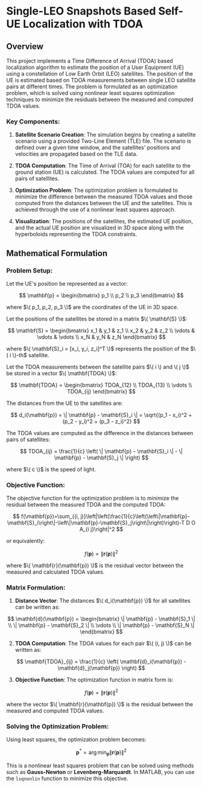# Single-LEO Snapshots Based Self-UE Localization with TDOA

## Overview

This project implements a Time Difference of Arrival (TDOA) based localization algorithm to estimate the position of a User Equipment (UE) using a constellation of Low Earth Orbit (LEO) satellites. The position of the UE is estimated based on TDOA measurements between single LEO satellite pairs at different times. The problem is formulated as an optimization problem, which is solved using nonlinear least squares optimization techniques to minimize the residuals between the measured and computed TDOA values.

### Key Components:

1. **Satellite Scenario Creation**: The simulation begins by creating a satellite scenario using a provided Two-Line Element (TLE) file. The scenario is defined over a given time window, and the satellites' positions and velocities are propagated based on the TLE data.

2. **TDOA Computation**: The Time of Arrival (TOA) for each satellite to the ground station (UE) is calculated. The TDOA values are computed for all pairs of satellites.

3. **Optimization Problem**: The optimization problem is formulated to minimize the difference between the measured TDOA values and those computed from the distances between the UE and the satellites. This is achieved through the use of a nonlinear least squares approach.

4. **Visualization**: The positions of the satellites, the estimated UE position, and the actual UE position are visualized in 3D space along with the hyperboloids representing the TDOA constraints.

## Mathematical Formulation

### Problem Setup:

Let the UE's position be represented as a vector:

$$
\mathbf{p} = \begin{bmatrix} p_1 \\ p_2 \\ p_3 \end{bmatrix}
$$

where $\( p_1, p_2, p_3 \)$ are the coordinates of the UE in 3D space.

Let the positions of the satellites be stored in a matrix $\( \mathbf{S} \)$:

$$
\mathbf{S} = \begin{bmatrix} 
x_1 & y_1 & z_1 \\
x_2 & y_2 & z_2 \\
\vdots & \vdots & \vdots \\
x_N & y_N & z_N
\end{bmatrix}
$$

where $\( \mathbf{S}_i = [x_i, y_i, z_i]^T \)$ represents the position of the $\( i \)-th$ satellite.

Let the TDOA measurements between the satellite pairs $\( i \) and \( j \)$ be stored in a vector $\( \mathbf{TDOA} \)$:

$$
\mathbf{TDOA} = \begin{bmatrix}
TDOA_{12} \\
TDOA_{13} \\
\vdots \\
TDOA_{ij}
\end{bmatrix}
$$

The distances from the UE to the satellites are:

$$
d_i(\mathbf{p}) = \| \mathbf{p} - \mathbf{S}_i \| = \sqrt{(p_1 - x_i)^2 + (p_2 - y_i)^2 + (p_3 - z_i)^2}
$$

The TDOA values are computed as the difference in the distances between pairs of satellites:

$$
TDOA_{ij} = \frac{1}{c} \left( \| \mathbf{p} - \mathbf{S}_i \| - \| \mathbf{p} - \mathbf{S}_j \| \right)
$$

where $\( c \)$ is the speed of light.

### Objective Function:

The objective function for the optimization problem is to minimize the residual between the measured TDOA and the computed TDOA:

$$
f(\mathbf{p})=\sum_{(i, j)}\left|\left(\frac{1}{c}\left(\left\|\mathbf{p}-\mathbf{S}_i\right\|-\left\|\mathbf{p}-\mathbf{S}_j\right\|\right)\right)-T D O A_{i j}\right|^2
$$

or equivalently:

$$
f(\mathbf{p}) = \|\mathbf{r}(\mathbf{p})\|^2
$$

where $\( \mathbf{r}(\mathbf{p}) \)$ is the residual vector between the measured and calculated TDOA values.

### Matrix Formulation:

1. **Distance Vector**: The distances $\( d_i(\mathbf{p}) \)$ for all satellites can be written as:

$$
\mathbf{d}(\mathbf{p}) = \begin{bmatrix}
\| \mathbf{p} - \mathbf{S}_1 \| \\
\| \mathbf{p} - \mathbf{S}_2 \| \\
\vdots \\
\| \mathbf{p} - \mathbf{S}_N \|
\end{bmatrix}
$$

2. **TDOA Computation**: The TDOA values for each pair $\( (i, j) \)$ can be written as:

$$
\mathbf{TDOA}_{ij} = \frac{1}{c} \left( \mathbf{d}_i(\mathbf{p}) - \mathbf{d}_j(\mathbf{p}) \right)
$$

3. **Objective Function**: The optimization function in matrix form is:

$$
f(\mathbf{p}) = \|\mathbf{r}(\mathbf{p})\|^2
$$

where the vector $\( \mathbf{r}(\mathbf{p}) \)$ is the residual between the measured and computed TDOA values.

### Solving the Optimization Problem:

Using least squares, the optimization problem becomes:

$$
\mathbf{p}^{*} = \arg\min_{\mathbf{p}} \|\mathbf{r}(\mathbf{p})\|^2
$$

This is a nonlinear least squares problem that can be solved using methods such as **Gauss-Newton** or **Levenberg-Marquardt**. In MATLAB, you can use the `lsqnonlin` function to minimize this objective.
